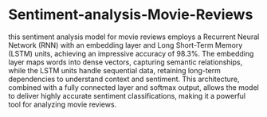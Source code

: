 # Sentiment-analysis-Movie-Reviews
this sentiment analysis model for movie reviews employs a Recurrent Neural Network (RNN) with an embedding layer and Long Short-Term Memory (LSTM) units, achieving an impressive accuracy of 98.3%. The embedding layer maps words into dense vectors, capturing semantic relationships, while the LSTM units handle sequential data, retaining long-term dependencies to understand context and sentiment. This architecture, combined with a fully connected layer and softmax output, allows the model to deliver highly accurate sentiment classifications, making it a powerful tool for analyzing movie reviews.
